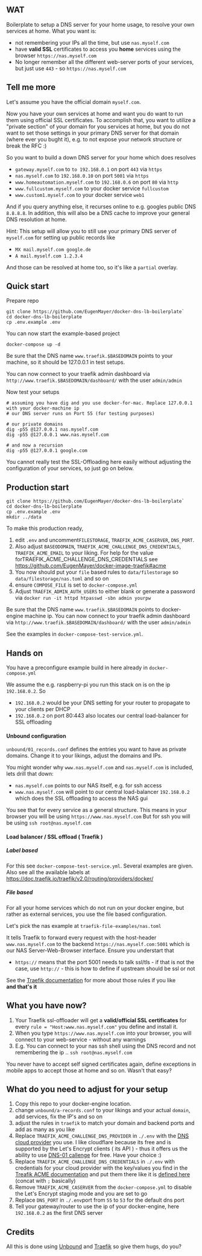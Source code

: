 ## WAT

Boilerplate to setup a DNS server for your home usage, to resolve your own services at home.
What you want is:

 - not remembering your IPs all the time, but use `nas.myself.com`
 - have **valid SSL** certificates to access you **home** services using the browser `https://nas.myself.com`
 - No longer remember all the different web-server ports of your services, but just use `443` - so `https://nas.myself.com`
 
## Tell me more
Let's assume you have the official domain `myself.com`.
 
Now you have your own services at home and want you do want to run them using official SSL certificates.
To accomplish that, you want to utilize a "private section" of your domain for you services at home, but you do not want to 
set those settings in your primary DNS server for that domain (where ever you bught it), e.g. to not expose your network structure
or break the RFC :)

So you want to build a down DNS server for your home which does resolves

 - `gateway.myself.com` to `to 192.168.0.1` on port `443` via `https`
 - `nas.myself.com`  to `192.168.0.10` on port `5001` via `https`
 - `www.homeautomation.myself.com` to `192.168.0.6` on port `80` via `http`
 - `www.fullcustom.myself.com` to your docker service `fullcustom`
 - `www.custom1.myself.com` to your docker service `web1`

 
And if you query anything else, it recurses online to e.g. googles public DNS `8.8.8.8`. 
In addition, this will also be a DNS cache to improve your general DNS resolution at home.

Hint: This setup will allow you to still use your primary DNS server of `myself.com` for setting up public records like

 - `MX mail.myself.com google.de`
 - `A mail.myself.com 1.2.3.4`
 
And those can be resolved at home too, so it's like a `partial` overlay.

## Quick start

Prepare repo
```console
git clone https://github.com/EugenMayer/docker-dns-lb-boilerplate`
cd docker-dns-lb-boilerplate
cp .env.example .env
```

You can now start the example-based project

```console
docker-compose up -d
```

Be sure that the DNS name `www.traefik.$BASEDOMAIN` points to your machine, so it should be 127.0.0.1 in test setups.

You can now connect to your traefik admin dashboard via `http://www.traefik.$BASEDOMAIN/dashboard/` with the user `admin/admin`

Now test your setups 

```console
# assuming you have dig and you use docker-for-mac. Replace 127.0.0.1 with your docker-machine ip
# our DNS server runs on Port 55 (for testing purposes)

# our private domains
dig -p55 @127.0.0.1 nas.myself.com
dig -p55 @127.0.0.1 www.nas.myself.com

# and now a recursion
dig -p55 @127.0.0.1 google.com
```
You cannot really test the SSL-Offloading here easily without adjusting the configuration of your services, so just go on below. 

## Production start

```console
git clone https://github.com/EugenMayer/docker-dns-lb-boilerplate`
cd docker-dns-lb-boilerplate
cp .env.example .env
mkdir ../data
```

To make this production ready,
 1. edit `.env` and uncomment`FILESTORAGE`, `TRAEFIK_ACME_CASERVER`, `DNS_PORT`.
 2. Also adjust `BASEODOMAIN`, `TRAEFIK_ACME_CHALLENGE_DNS_CREDENTIALS`, `TRAEFIK_ACME_EMAIL` to your liking. For help for the value forTRAEFIK_ACME_CHALLENGE_DNS_CREDENTIALS see https://github.com/EugenMayer/docker-image-traefik#acme
 3. You now should put your `file` based rules to `data/filestorage` so `data/filestorage/nas.toml` and so on
 4. ensure `COMPOSE_FILE` is set to `docker-compose.yml`
 5. Adjust `TRAEFIK_ADMIN_AUTH_USERS` to either blank or generate a password via `docker run -it httpd htpasswd -sbn admin yourpw`


Be sure that the DNS name `www.traefik.$BASEDOMAIN` points to docker-engine machine ip.
You can now connect to your traefik admin dashboard via `http://www.traefik.$BASEDOMAIN/dashboard/` with the user `admin/admin`

See the examples in `docker-compose-test-service.yml`.

## Hands on
 
You have a preconfigure example build in here already in `docker-compose.yml`

We assume the e.g. raspberry-pi you run this stack on is on the ip `192.168.0.2`. So

- `192.168.0.2` would be your DNS setting for your router to propagate to your clients per DHCP
- `192.168.0.2` on port 80:443 also locates our central load-balancer for SSL offloading
 
#### Unbound configuration
`unbound/01_records.conf` defines the entries you want to have as private domains.
Change it to your likings, adjust the domains and IPs.

You might wonder why `www.nas.myself.com` and `nas.myself.com` is included, lets drill that down:

- `nas.myself.com` points to our NAS itself, e.g. for ssh access
- `www.nas.myself.com` will point to our central load-balancer `192.168.0.2` which does the SSL offloading to access the NAS gui

You see that for every service as a general structure. 
This means in your browser you will be using `https://www.nas.myself.com`
But for ssh you will be using `ssh root@nas.myself.com`
   

#### Load balancer / SSL offload ( Traefik )

##### Label based

For this see `docker-compose-test-service.yml`. Several examples are given.
Also see all the available labels at https://doc.traefik.io/traefik/v2.0/routing/providers/docker/

##### File based
For all your home services which do not run on your docker engine, but rather as external services, you use the file based configuration.

Let's pick the nas example at `traefik-file-examples/nas.toml`

It tells Traefik to forward every request with the host-header `www.nas.myself.com` to the backend `https://nas.myself.com:5001` which is our NAS Server-Web-Browser interface. Ensure you understart that
- `https://` means that the port 5001 needs to talk ssl/tls - if that is not the case, use `http://` - this is how to define if upstream should be ssl or not

See the [Traefik documentation](https://docs.traefik.io/configuration/backends/file/) for more about those rules if you like  
**and that's it** 


## What you have now?

1. Your Traefik ssl-offloader will get a **valid/official SSL certificates** for every `rule = "Host:www.nas.myself.com"` you define and install it.
1. When you type `https://www.nas.myself.com` into your browser, you will connect to your web-service - without any warnings
1. E.g. You can connect to your nas ssh shell using the DNS record and not remembering the ip .. `ssh root@nas.myself.com`

You never have to accept self signed certificates again, define exceptions in mobile apps to accept those at home and so on.
Wasn't that easy?

## What do you need to adjust for your setup
1. Copy this repo to your docker-engine location.
1. change `unbound/a-records.conf` to your likings and your actual `domain`, add services, fix the IP's and so on
2. adjust the rules in `traefik` to match your domain and backend ports and add as many as you like
3. Replace `TRAEFIK_ACME_CHALLENGE_DNS_PROVIDER` in `./.env` with the [DNS cloud provider](https://docs.traefik.io/configuration/acme/#provider) you use. I like cloudflare because its free and is supported by the Let's Encrypt clients ( its API ) - thus it offers us the ability to use [DNS-01 callenge](https://www.eff.org/de/deeplinks/2018/02/technical-deep-dive-securing-automation-acme-dns-challenge-validation) for free. Have your choice :)
4. Replace `TRAEFIK_ACME_CHALLENGE_DNS_CREDENTIALS` in `./.env` with credentials for your cloud provider with the key/values you find in the [Treafik ACME documentation](https://docs.traefik.io/configuration/acme/#provider) and put them there like it is [defined here](https://github.com/EugenMayer/docker-image-traefik#acme) (concat with `;` basically)
5. Remove `TRAEFIK_ACME_CASERVER` from the `docker-compose.yml` to disable the Let's Encrypt staging mode and you are set to go
6. Replace `DNS_PORT` in `./.env`port from `55` to `53` for the default dns port
7. Tell your gateway/router to use the ip of your docker-engine, here `192.168.0.2` as the first DNS server
 
## Credits

All this is done using [Unbound](https://nlnetlabs.nl/projects/unbound/about/) and [Traefik](https://traefik.io/) so give them hugs, do you?

